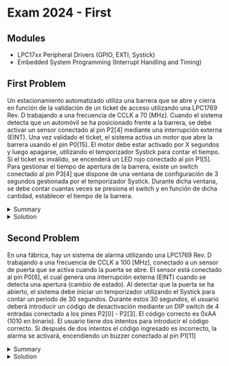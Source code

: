 # Exam 2024 - First

## Modules

- LPC17xx Peripheral Drivers (GPIO, EXTI, Systick)
- Embedded System Programming (Interrupt Handling and Timing)

## First Problem

Un estacionamiento automatizado utiliza una barrera que se abre y cierra en función de la validación de un ticket de acceso utilizando una LPC1769 Rev. D trabajando a una frecuencia de CCLK a 70 [MHz]. Cuando el sistema detecta que un automóvil se ha posicionado frente a la barrera, se debe activar un sensor conectado al pin P2[4] mediante una interrupción externa (EINT). Una vez validado el ticket, el sistema activa un motor que abre la barrera usando el pin P0[15]. El motor  debe  estar  activado  por  X  segundos  y  luego  apagarse,  utilizando  el temporizador Systick para contar el tiempo. Si el ticket es inválido, se encenderá un LED rojo conectado al pin P1[5]. Para gestionar el tiempo de apertura de la barrera, existe un switch conectado al pin P3[4] que dispone de una ventana de configuración de 3 segundos gestionada por el temporizador Systick. Durante dicha ventana, se debe contar cuantas veces se presiona el switch y en función de dicha cantidad, establecer el tiempo de la barrera.

<details><summary>Summary</summary>

Design a system to control the barrier of an automated parking lot using the LPC1769. The requirements are:

    1. Use a sensor connected to pin P2.3 to detect when a car arrives or leaves.
        - Rising edge (car arrival): Turn on a ticket validator connected to P2.4.
            - If the ticket is valid, activate the barrier motor on P0.15 for a configurable amount of time.
            - If the ticket is invalid, turn on a red LED connected to P1.5.
        - Falling edge (car leaves): Turn off the ticket validator and LED. If the barrier was up, lower it after the configured time.
    2. The time the barrier remains open is configurable using a switch on P3.4.
        - The configuration is active for 3 seconds at startup, during which the switch is pressed multiple times to set the time.
        - Time options: 2s, 4s, 6s, or 8s.
    3. Use SysTick to handle timing.

Considering that:

    1. The microcontroller is working at a clock frequency of 70 MHz
    2. Code should be commented
    3. Calculations should be justified and written somewhere
    4. Apply engineering criteria if necessary and suitable (with its corresponding justification)

</details>

<details><summary>Solution</summary>

```c
/**
* @file e2024-ex1.c
* @brief Solution for the First Problem of the First 2024 Exam from Digital Electronics 3
* @author Ignacio Ledesma
* @license MIT
* @date 2024-11
*/

#include "LPC17xx.h"
#include "lpc17xx_pinsel.h"
#include "lpc17xx_gpio.h"
#include "lpc17xx_exti.h"
#include "lpc17xx_systick.h"

#define SYSTICK_TIME_MS 100
#define SYSTICK_COUNTS_FOR_1SEC 10

#define INPUT 0
#define OUTPUT 1

#define RISING_EDGE 0
#define FALLING_EDGE 1

#define CONFIG_MODE 0
#define VALIDATION_MODE 1
#define VALIDATION_RETRY_SEC 1
#define OPEN_MODE 2
#define WAITING_MODE 3

// Pin definitions
#define CONFIG_SWITCH_PIN ((uint32_t)(1 << 10)) // P2.10: Config switch
#define TICKET_VALIDATOR_OUTPUT_PIN ((uint32_t)(1 << 5)) // P2.5: Ticket validator output
#define TICKET_VALIDATOR_VCC_PIN ((uint32_t)(1 << 4)) // P2.4: Ticket validator power
#define CAR_SENSOR_PIN ((uint32_t)(1 << 3)) // P2.3: Car sensor
#define INVALID_TICKET_LED_PIN ((uint32_t)(1 << 5)) // P1.5: Invalid ticket LED
#define BARRIER_MOTOR_PIN ((uint32_t)(1 << 15)) // P0.15: Barrier motor

uint16_t const SECOND = SYSTICK_COUNTS_FOR_1SEC;
uint32_t systick_counter = 3 * SECOND; // Initial configuration time: 3 seconds
uint8_t gate_timer_config = 0; // Configured barrier open time
uint8_t system_mode = CONFIG_MODE; // Initial system mode

// Function prototypes
void config_pins(void);
void config_exti(void);
void config_systick(void);
void EINT0_IRQHandler(void);
void try_validation(void);
void SysTick_Handler(void);
void EINT3_IRQHandler(void);

int main(void) {
    SystemInit();
    config_pins();
    config_exti();
    config_systick();

    while (1) {
        __WFI(); // Wait for interrupt
    }

    return 0;
}

void config_pins(void) {
    PINSEL_CFG_Type pin;

    // Config switch (P2.10)
    pin.Portnum = PINSEL_PORT_2;
    pin.Pinnum = PINSEL_PIN_10;
    pin.Funcnum = PINSEL_FUNC_1; // EXTI
    pin.Pinmode = PINSEL_PINMODE_PULLDOWN;
    pin.OpenDrain = PINSEL_PINMODE_NORMAL;
    PINSEL_ConfigPin(&pin);

    // Ticket validator pins (P2.4, P2.5)
    pin.Funcnum = PINSEL_FUNC_0; // GPIO
    pin.Pinnum = PINSEL_PIN_5;
    PINSEL_ConfigPin(&pin);
    pin.Pinnum = PINSEL_PIN_4;
    PINSEL_ConfigPin(&pin);

    // Car sensor pin (P2.3)
    pin.Pinnum = PINSEL_PIN_3;
    PINSEL_ConfigPin(&pin);

    // Invalid ticket LED (P1.5)
    pin.Portnum = PINSEL_PORT_1;
    pin.Pinnum = PINSEL_PIN_5;
    PINSEL_ConfigPin(&pin);

    // Barrier motor (P0.15)
    pin.Portnum = PINSEL_PORT_0;
    pin.Pinnum = PINSEL_PIN_15;
    PINSEL_ConfigPin(&pin);

    // Set pin directions
    GPIO_SetDir(PINSEL_PORT_2, TICKET_VALIDATOR_OUTPUT_PIN | CAR_SENSOR_PIN, INPUT);
    GPIO_SetDir(PINSEL_PORT_2, TICKET_VALIDATOR_VCC_PIN, OUTPUT);
    GPIO_SetDir(PINSEL_PORT_1, INVALID_TICKET_LED_PIN, OUTPUT);
    GPIO_SetDir(PINSEL_PORT_0, BARRIER_MOTOR_PIN, OUTPUT);

    // Enable GPIO interrupts for car sensor (P2.3)
    GPIO_IntCmd(PINSEL_PORT_2, CAR_SENSOR_PIN, FALLING_EDGE);
    GPIO_IntCmd(PINSEL_PORT_2, CAR_SENSOR_PIN, RISING_EDGE);

    NVIC_SetPriority(EINT3_IRQn, 0);
    NVIC_DisableIRQ(EINT3_IRQn); // Disable car sensor interrupts until configuration is done
}

void config_exti(void) {
    EXTI_InitTypeDef exti;

    exti.EXTI_Line = EXTI_EINT0; // Config switch (P2.10)
    exti.EXTI_Mode = EXTI_MODE_EDGE_SENSITIVE;
    exti.EXTI_polarity = EXTI_POLARITY_HIGH_ACTIVE_OR_RISING_EDGE;

    EXTI_Config(&exti);

    NVIC_SetPriority(EINT0_IRQn, 1);
    NVIC_EnableIRQ(EINT0_IRQn); // Enable for initial configuration
    EXTI_Init();
}

void config_systick(void) {
    SYSTICK_InternalInit(SYSTICK_TIME_MS);
    SYSTICK_IntCmd(ENABLE);
    SYSTICK_Cmd(ENABLE);
}

// Interrupt handler for config switch (P2.10)
void EINT0_IRQHandler(void) {
    gate_timer_config++;
    if (gate_timer_config == 4) {
        gate_timer_config = 0;
    }
    EXTI_ClearEXTIFlag(EXTI_EINT0);
}

// Try validating the ticket
void try_validation(void) {
    if (GPIO_ReadValue(PINSEL_PORT_2) & TICKET_VALIDATOR_OUTPUT_PIN) {
        system_mode = OPEN_MODE;
        switch (gate_timer_config) {
            case 0: systick_counter = 2 * SECOND; break;
            case 1: systick_counter = 4 * SECOND; break;
            case 2: systick_counter = 6 * SECOND; break;
            case 3: systick_counter = 8 * SECOND; break;
        }
        GPIO_SetValue(PINSEL_PORT_0, BARRIER_MOTOR_PIN); // Open the barrier
        GPIO_ClearValue(PINSEL_PORT_1, INVALID_TICKET_LED_PIN); // Turn off the LED
    } else {
        GPIO_SetValue(PINSEL_PORT_1, INVALID_TICKET_LED_PIN); // Turn on the LED
    }
}

// SysTick interrupt handler
void SysTick_Handler(void) {
    systick_counter--;
    if (systick_counter == 0) {
        switch (system_mode) {
            case CONFIG_MODE:
                NVIC_DisableIRQ(EINT0_IRQn);
                NVIC_EnableIRQ(EINT3_IRQn);
                SYSTICK_IntCmd(DISABLE);
                system_mode = WAITING_MODE;
                break;
            case VALIDATION_MODE:
                try_validation();
                systick_counter = VALIDATION_RETRY_SEC * SECOND;
                break;
            case OPEN_MODE:
                GPIO_ClearValue(PINSEL_PORT_0, BARRIER_MOTOR_PIN); // Close the barrier
                SYSTICK_IntCmd(DISABLE);
                break;
        }
    }
    SYSTICK_ClearCounterFlag();
}

// Car sensor interrupt handler (P2.3)
void EINT3_IRQHandler(void) {
    if (GPIO_GetIntStatus(PINSEL_PORT_2, CAR_SENSOR_PIN, RISING_EDGE)) {
        GPIO_SetValue(PINSEL_PORT_2, TICKET_VALIDATOR_VCC_PIN); // Activate ticket validator
        system_mode = VALIDATION_MODE;
        systick_counter = VALIDATION_RETRY_SEC * SECOND;
        SYSTICK_IntCmd(ENABLE);
    }
    if (GPIO_GetIntStatus(PINSEL_PORT_2, CAR_SENSOR_PIN, FALLING_EDGE)) {
        if (system_mode == OPEN_MODE) {
            SYSTICK_IntCmd(ENABLE);
        }
        GPIO_ClearValue(PINSEL_PORT_2, TICKET_VALIDATOR_VCC_PIN); // Deactivate ticket validator
        GPIO_ClearValue(PINSEL_PORT_1, INVALID_TICKET_LED_PIN); // Turn off the LED
        system_mode = WAITING_MODE;
    }
    GPIO_ClearInt(PINSEL_PORT_2, CAR_SENSOR_PIN);
    EXTI_ClearEXTIFlag(EXTI_EINT3);
}
```
</details>

## Second Problem

En  una  fábrica,  hay  un  sistema  de  alarma  utilizando  una  LPC1769  Rev. D trabajando a una frecuencia de CCLK a 100 [MHz], conectado a un sensor de puerta que se activa cuando la puerta se abre. El sensor está conectado al pin P0[6], el cual genera una interrupción externa (EINT) cuando se detecta una apertura (cambio de estado). Al detectar que la puerta se ha abierto, el sistema debe iniciar un temporizador utilizando el Systick para contar un período de 30 segundos. Durante estos 30 segundos, el usuario deberá introducir un código de desactivación mediante un DIP switch de 4 entradas conectado a los pines P2[0] - P2[3]. El código correcto es 0xAA (1010 en binario). El usuario tiene dos intentos para introducir el código correcto. Si después de dos intentos el código ingresado es  incorrecto,  la  alarma  se  activará,  encendiendo  un  buzzer conectado al pin P1[11]

<details><summary>Summary</summary>

Design an alarm system for a factory using the LPC1769. The system must:

    1. Monitor a door sensor connected to P2.10 (EINT0).
       - Detects when the door is opened using a rising edge.
    2. Start a 30-second countdown using SysTick when the door opens.
    3. Allow the user to input a 4-bit deactivation code using DIP switches connected to P2.0–P2.3.
       - The correct code is 0xAA (binary: 1010).
       - The user presses a button on P2.4 (GPIO Interruption) to confirm the input.
       - The user has 2 attempts to input the correct code.
    4. If the code is incorrect after 2 attempts or the timer runs out, trigger an alarm by activating a buzzer connected to P1.11.

Considering that:

    1. The microcontroller is working at a clock frequency of 100 MHz
    2. Code should be commented
    3. Calculations should be justified and written somewhere
    4. Apply engineering criteria if necessary and suitable (with its corresponding justification)

</details>

<details><summary>Solution</summary>

```c
/**
* @file e2024-ex2.c
* @brief Solution for the Second Problem of the First 2024 Exam from Digital Electronics 3
* @author Ignacio Ledesma
* @license MIT
* @date 2024-11
*/

#include "LPC17xx.h"
#include "lpc17xx_pinsel.h"
#include "lpc17xx_gpio.h"
#include "lpc17xx_exti.h"
#include "lpc17xx_systick.h"

#define RISING_EDGE 0

#define INPUT 0
#define OUTPUT 1

#define SYSTICK_TIME_MS 100
#define SYSTICK_COUNTS_FOR_1SEC 10
#define ALARM_TIME_S 30
#define INCORRECT_PW_TRIES 2

#define PASSWORD 0xAA

// Pin definitions
#define DOOR_PIN ((uint32_t)(1 << 10)) // P2.10: Door sensor
#define PORT2_BIT_DIG0 0
#define PW_DIG0 ((uint32_t)(1 << 0)) // P2.0: First digit of the password
#define PW_DIG1 ((uint32_t)(1 << 1)) // P2.1: Second digit of the password
#define PW_DIG2 ((uint32_t)(1 << 2)) // P2.2: Third digit of the password
#define PW_DIG3 ((uint32_t)(1 << 3)) // P2.3: Fourth digit of the password
#define PW_BTN ((uint32_t)(1 << 4)) // P2.4: Button to confirm password
#define BUZZER_PIN ((uint32_t)(1 << 11)) // P1.11: Buzzer

uint8_t const SECOND = SYSTICK_COUNTS_FOR_1SEC; 
uint16_t systick_counter = ALARM_TIME_S * SECOND; 
uint8_t tries = INCORRECT_PW_TRIES; 

// Function prototypes
void config_pins(void);
void config_exti(void);
void config_systick(void);
void EINT0_IRQHandler(void);
void SYSTICK_IRQHandler(void);
void EINT3_IRQHandler(void);

int main(void) {
    SystemInit();
    config_pins();
    config_exti();
    config_systick();

    while (1) {
        __WFI(); // Wait for interrupt
    }
}

void config_pins(void) {
    PINSEL_CFG_Type pin;

    // Door sensor (P2.10)
    pin.Portnum = PINSEL_PORT_2;
    pin.Pinnum = PINSEL_PIN_10;
    pin.Funcnum = PINSEL_FUNC_1; // EXTI
    pin.Pinmode = PINSEL_PINMODE_PULLDOWN;
    pin.OpenDrain = PINSEL_PINMODE_NORMAL;
    PINSEL_ConfigPin(&pin); 

    // Password input pins (P2.0–P2.3) and password confirm button (P2.4)
    pin.Funcnum = PINSEL_FUNC_0; // GPIO
    for (uint32_t i = PINSEL_PIN_0; i <= PINSEL_PIN_4; i++) {
        pin.Pinnum = i;
        PINSEL_ConfigPin(&pin);
    }

    // Buzzer (P1.11)
    pin.Portnum = PINSEL_PORT_1;
    pin.Pinmode = PINSEL_PINMODE_PULLUP; // Negative logic with PNP transistor
    PINSEL_ConfigPin(&pin);

    // Set pin directions
    GPIO_SetDir(PINSEL_PORT_2, PW_DIG0 | PW_DIG1 | PW_DIG2 | PW_DIG3 | PW_BTN, INPUT);
    GPIO_SetDir(PINSEL_PORT_1, BUZZER_PIN, OUTPUT);

    // Enable GPIO interrupt for password button (P2.4)
    GPIO_IntCmd(PINSEL_PORT_2, PW_BTN, RISING_EDGE);
    NVIC_DisableIRQ(EINT3_IRQn); // Initially disable password button interrupt
    NVIC_SetPriority(EINT3_IRQn, 0);
}

void config_exti(void) {
    EXTI_InitTypeDef exti;

    // Door sensor (P2.10)
    exti.EXTI_Line = EXTI_EINT0;
    exti.EXTI_Mode = EXTI_MODE_EDGE_SENSITIVE;
    exti.EXTI_polarity = EXTI_POLARITY_HIGH_ACTIVE_OR_RISING_EDGE; // Rising edge

    EXTI_Config(&exti);

    NVIC_SetPriority(EINT0_IRQn, 2);
    NVIC_EnableIRQ(EINT0_IRQn); // Enable door sensor interrupt
    EXTI_Init();
}

void config_systick(void) {
    SYSTICK_InternalInit(SYSTICK_TIME_MS);
    SYSTICK_Cmd(ENABLE);
    SYSTICK_IntCmd(DISABLE); // Disabled initially
}

// Door sensor interrupt handler (P2.10)
void EINT0_IRQHandler(void) {
    tries = INCORRECT_PW_TRIES; // Reset password attempts
    systick_counter = ALARM_TIME_S * SECOND; // Start alarm countdown
    NVIC_DisableIRQ(EINT0_IRQn); // Disable door sensor interrupt
    NVIC_EnableIRQ(EINT3_IRQn); // Enable password button interrupt
    SYSTICK_IntCmd(ENABLE); // Enable SysTick
    EXTI_ClearEXTIFlag(EXTI_EINT0);
}

// SysTick interrupt handler
void SYSTICK_IRQHandler(void) {
    systick_counter--;
    if (systick_counter == 0) {
        GPIO_ClearValue(PINSEL_PORT_1, BUZZER_PIN); // Trigger alarm (0=active)
        SYSTICK_IntCmd(DISABLE); // Stop countdown
    }
    SYSTICK_ClearCounterFlag();
}

// Password button interrupt handler (P2.4)
void EINT3_IRQHandler(void) {
    tries--; // Decrease remaining attempts
    uint8_t input_password = (GPIO_ReadValue(PINSEL_PORT_2) & (PW_DIG0 | PW_DIG1 | PW_DIG2 | PW_DIG3)) >> PORT2_BIT_DIG0;

    if (input_password == PASSWORD) {
        GPIO_SetValue(PINSEL_PORT_1, BUZZER_PIN); // Deactivate alarm (1=inactive)
        NVIC_EnableIRQ(EINT0_IRQn); // Re-enable door sensor interrupt
        NVIC_DisableIRQ(EINT3_IRQn); // Disable password button interrupt
        SYSTICK_IntCmd(DISABLE); // Stop countdown
    } else if (tries == 0) {
        GPIO_ClearValue(PINSEL_PORT_1, BUZZER_PIN); // Trigger alarm (0=active)
        SYSTICK_IntCmd(DISABLE);
        tries = 1; // Prevent overflow and allow alarm deactivation
    }

    GPIO_ClearInt(PINSEL_PORT_2, PW_BTN);
    EXTI_ClearEXTIFlag(EXTI_EINT3);
}
```
</details>
